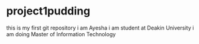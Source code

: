 # project1pudding
this is my first git repository 
i am Ayesha 
i am student at Deakin University 
i am doing Master of Information Technology 
